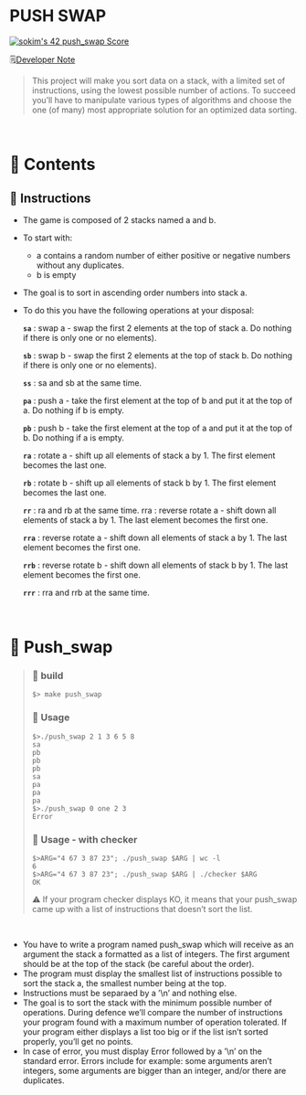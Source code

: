 # PUSH SWAP

[![sokim's 42 push_swap Score](https://badge42.vercel.app/api/v2/cl1sxc9pb003009jgq7f86utb/project/2207160)](https://github.com/JaeSeoKim/badge42)

🗒️[Developer Note](https://pouncing-elbow-0a4.notion.site/Pushswap-e7a657feae1248ddb8ae974377e4ee23)

> This project will make you sort data on a stack, with a limited set of instructions, using the lowest possible number of actions. To succeed you’ll have to manipulate various types of algorithms and choose the one (of many) most appropriate solution for an optimized data sorting.

</br>

# 🚀 Contents

## 🚩 Instructions

- The game is composed of 2 stacks named a and b.
- To start with:
  - a contains a random number of either positive or negative numbers without any duplicates.
  - b is empty
- The goal is to sort in ascending order numbers into stack a.
- To do this you have the following operations at your disposal:

  **`sa`** : swap a - swap the first 2 elements at the top of stack a. Do nothing if there is only one or no elements).

  **`sb`** : swap b - swap the first 2 elements at the top of stack b. Do nothing if there is only one or no elements).

  **`ss`** : sa and sb at the same time.

  **`pa`** : push a - take the first element at the top of b and put it at the top of a. Do nothing if b is empty.

  **`pb`** : push b - take the first element at the top of a and put it at the top of b. Do nothing if a is empty.

  **`ra`** : rotate a - shift up all elements of stack a by 1. The first element becomes the last one.

  **`rb`** : rotate b - shift up all elements of stack b by 1. The first element becomes the last one.

  **`rr`** : ra and rb at the same time. rra : reverse rotate a - shift down all elements of stack a by 1. The last element becomes the first one.

  **`rra`** : reverse rotate a - shift down all elements of stack a by 1. The last element becomes the first one.

  **`rrb`** : reverse rotate b - shift down all elements of stack b by 1. The last element becomes the first one.

  **`rrr`** : rra and rrb at the same time.
  
</br>

# 🎲 Push_swap

> ### 🚀 build
>
> ```shell
> $> make push_swap
> ```
>
> ### 🔖 Usage
>
> ```shell
> $>./push_swap 2 1 3 6 5 8
> sa
> pb
> pb
> pb
> sa
> pa
> pa
> pa
> $>./push_swap 0 one 2 3
> Error
> ```
>
> ### 🔖 Usage - with checker
>
> ```shell
> $>ARG="4 67 3 87 23"; ./push_swap $ARG | wc -l
> 6
> $>ARG="4 67 3 87 23"; ./push_swap $ARG | ./checker $ARG
> OK
> ```
>
> ⚠️ If your program checker displays KO, it means that your push_swap came up with a list of instructions that doesn’t sort the list.

</br>

- You have to write a program named push_swap which will receive as an argument the stack a formatted as a list of integers. The first argument should be at the top of the stack (be careful about the order).
- The program must display the smallest list of instructions possible to sort the stack a, the smallest number being at the top.
- Instructions must be separaed by a ’\n’ and nothing else.
- The goal is to sort the stack with the minimum possible number of operations. During defence we’ll compare the number of instructions your program found with a maximum number of operation tolerated. If your program either displays a list too big or if the list isn’t sorted properly, you’ll get no points.
- In case of error, you must display Error followed by a ’\n’ on the standard error. Errors include for example: some arguments aren’t integers, some arguments are bigger than an integer, and/or there are duplicates.
